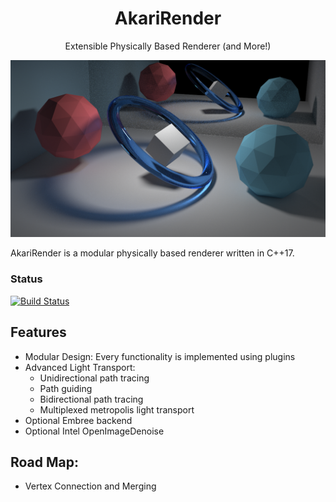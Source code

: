 <center><h1>AkariRender</h1></center>
<center>Extensible Physically Based Renderer (and More!)</center>

![](gallery/final-bdpt.png)

AkariRender is a modular physically based renderer written in C++17.
### Status
[![Build Status](https://travis-ci.org/shiinamiyuki/AkariRender.svg?branch=master)](https://travis-ci.org/shiinamiyuki/AkariRender)
## Features
 - Modular Design: Every functionality is implemented using plugins
 - Advanced Light Transport:
    -  Unidirectional path tracing
    - Path guiding
    - Bidirectional path tracing
    - Multiplexed metropolis light transport
 - Optional Embree backend
 - Optional Intel OpenImageDenoise

## Road Map:
 - Vertex Connection and Merging

